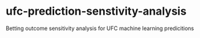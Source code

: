 # ufc-prediction-senstivity-analysis
Betting outcome sensitivity analysis for UFC machine learning predicitions
